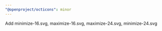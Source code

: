 ```yaml
---
"@openproject/octicons": minor
---
```


Add minimize-16.svg, maximize-16.svg, maximize-24.svg, minimize-24.svg
